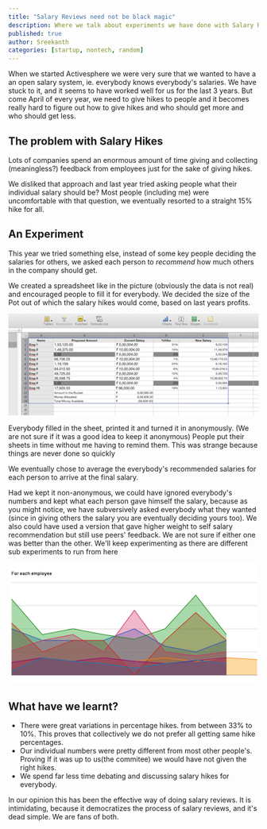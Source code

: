 ```yaml
---
title: "Salary Reviews need not be black magic"
description: Where we talk about experiments we have done with Salary Reviews
published: true
author: Sreekanth
categories: [startup, nontech, random]
---
```


When we started Activesphere we were very sure that we wanted to have a an open salary system, ie. everybody knows everybody's salaries. We have stuck to it, and it seems to have worked well for us for the last 3 years.
But come April of every year, we need to give hikes to people and it becomes really hard to figure out how to give hikes and who should get more and who should get less.


## The problem with Salary Hikes

Lots of companies spend an enormous amount of time giving and collecting (meaningless?) feedback from employees just for the sake of giving hikes.

We disliked that approach and last year tried asking people what their individual salary should be? Most people (including me) were uncomfortable with that question, we eventually resorted to a straight 15% hike for all.

## An Experiment

This year we tried something else, instead of some key people deciding the salaries for others, we asked each person to _recommend_ how much others in the company should get.

We created a spreadsheet like in the picture (obviously the data is not real) and encouraged people to fill it for everybody. We decided the size of the Pot out of which the salary hikes would come, based on last years profits.

<img src="/public/images/blog/salary-buckets.png" alt="Salary buckets"/>


Everybody filled in the sheet, printed it and turned it in anonymously. (We are not sure if it was a good idea to keep it anonymous) People put their sheets in time without me having to remind them. This was strange because things are never done so quickly

We eventually chose to average the everybody's recommended salaries for each person to arrive at the final salary.

Had we kept it non-anonymous, we could have ignored everybody's numbers and kept what each person gave himself the salary, because as you might notice, we have subversively asked everybody what they wanted (since in giving others the salary you are eventually deciding yours too). We also could have used a version that gave higher weight to self salary recommendation but still use peers' feedback. We are not sure if either one was better than the other. We'll keep experimenting as there are different sub experiments to run from here

<img src="/public/images/blog/per-employee.png" alt="Variations"/>


## What have we learnt?


* There were great variations in percentage hikes. from between 33% to 10%. This proves that collectively we do not prefer all getting same hike percentages.
* Our individual numbers were pretty different from most other people's. Proving If it was up to us(the commitee) we would have not given the right hikes.
* We spend far less time debating and discussing salary hikes for everybody.

In our opinion this has been the effective way of doing salary reviews. It is intimidating, because it democratizes the process of salary reviews, and it's dead simple. We are fans of both.

